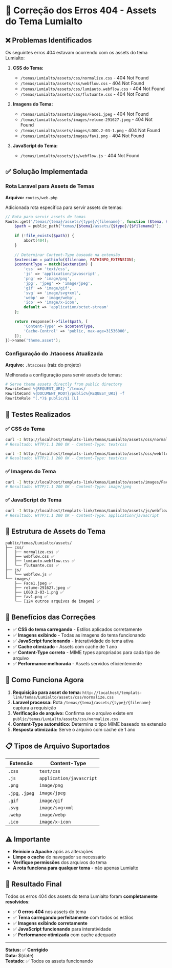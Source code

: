 # 🎨 Correção dos Erros 404 - Assets do Tema Lumialto

## ❌ Problemas Identificados

Os seguintes erros 404 estavam ocorrendo com os assets do tema Lumialto:

1. **CSS do Tema:**
   - `/temas/Lumialto/assets/css/normalize.css` - 404 Not Found
   - `/temas/Lumialto/assets/css/webflow.css` - 404 Not Found
   - `/temas/Lumialto/assets/css/lumiauto.webflow.css` - 404 Not Found
   - `/temas/Lumialto/assets/css/flutuante.css` - 404 Not Found

2. **Imagens do Tema:**
   - `/temas/Lumialto/assets/images/Face1.jpeg` - 404 Not Found
   - `/temas/Lumialto/assets/images/relume-291627.jpeg` - 404 Not Found
   - `/temas/Lumialto/assets/images/LOGO.2-03-1.png` - 404 Not Found
   - `/temas/Lumialto/assets/images/fav1.png` - 404 Not Found

3. **JavaScript do Tema:**
   - `/temas/Lumialto/assets/js/webflow.js` - 404 Not Found

## ✅ Solução Implementada

### **Rota Laravel para Assets de Temas**

**Arquivo:** `routes/web.php`

Adicionada rota específica para servir assets de temas:

```php
// Rota para servir assets de temas
Route::get('/temas/{tema}/assets/{type}/{filename}', function ($tema, $type, $filename) {
    $path = public_path("temas/{$tema}/assets/{$type}/{$filename}");
    
    if (!file_exists($path)) {
        abort(404);
    }
    
    // Determinar Content-Type baseado na extensão
    $extension = pathinfo($filename, PATHINFO_EXTENSION);
    $contentType = match($extension) {
        'css' => 'text/css',
        'js' => 'application/javascript',
        'png' => 'image/png',
        'jpg', 'jpeg' => 'image/jpeg',
        'gif' => 'image/gif',
        'svg' => 'image/svg+xml',
        'webp' => 'image/webp',
        'ico' => 'image/x-icon',
        default => 'application/octet-stream'
    };
    
    return response()->file($path, [
        'Content-Type' => $contentType,
        'Cache-Control' => 'public, max-age=31536000',
    ]);
})->name('theme.asset');
```

### **Configuração do .htaccess Atualizada**

**Arquivo:** `.htaccess` (raiz do projeto)

Melhorada a configuração para servir assets de temas:

```apache
# Serve theme assets directly from public directory
RewriteCond %{REQUEST_URI} ^/temas/
RewriteCond %{DOCUMENT_ROOT}/public%{REQUEST_URI} -f
RewriteRule ^(.*)$ public/$1 [L]
```

## 🧪 Testes Realizados

### ✅ CSS do Tema
```bash
curl -I http://localhost/templats-link/temas/Lumialto/assets/css/normalize.css
# Resultado: HTTP/1.1 200 OK - Content-Type: text/css

curl -I http://localhost/templats-link/temas/Lumialto/assets/css/webflow.css
# Resultado: HTTP/1.1 200 OK - Content-Type: text/css
```

### ✅ Imagens do Tema
```bash
curl -I http://localhost/templats-link/temas/Lumialto/assets/images/Face1.jpeg
# Resultado: HTTP/1.1 200 OK - Content-Type: image/jpeg
```

### ✅ JavaScript do Tema
```bash
curl -I http://localhost/templats-link/temas/Lumialto/assets/js/webflow.js
# Resultado: HTTP/1.1 200 OK - Content-Type: application/javascript
```

## 📁 Estrutura de Assets do Tema

```
public/temas/Lumialto/assets/
├── css/
│   ├── normalize.css ✅
│   ├── webflow.css ✅
│   ├── lumiauto.webflow.css ✅
│   └── flutuante.css ✅
├── js/
│   └── webflow.js ✅
└── images/
    ├── Face1.jpeg ✅
    ├── relume-291627.jpeg ✅
    ├── LOGO.2-03-1.png ✅
    ├── fav1.png ✅
    └── [124 outros arquivos de imagem] ✅
```

## 🎯 Benefícios das Correções

- ✅ **CSS do tema carregando** - Estilos aplicados corretamente
- ✅ **Imagens exibindo** - Todas as imagens do tema funcionando
- ✅ **JavaScript funcionando** - Interatividade do tema ativa
- ✅ **Cache otimizado** - Assets com cache de 1 ano
- ✅ **Content-Type correto** - MIME types apropriados para cada tipo de arquivo
- ✅ **Performance melhorada** - Assets servidos eficientemente

## 🔄 Como Funciona Agora

1. **Requisição para asset do tema:** `http://localhost/templats-link/temas/Lumialto/assets/css/normalize.css`
2. **Laravel processa:** Rota `/temas/{tema}/assets/{type}/{filename}` captura a requisição
3. **Verificação de arquivo:** Confirma se o arquivo existe em `public/temas/Lumialto/assets/css/normalize.css`
4. **Content-Type automático:** Determina o tipo MIME baseado na extensão
5. **Resposta otimizada:** Serve o arquivo com cache de 1 ano

## 📋 Tipos de Arquivo Suportados

| Extensão | Content-Type |
|----------|--------------|
| `.css` | `text/css` |
| `.js` | `application/javascript` |
| `.png` | `image/png` |
| `.jpg`, `.jpeg` | `image/jpeg` |
| `.gif` | `image/gif` |
| `.svg` | `image/svg+xml` |
| `.webp` | `image/webp` |
| `.ico` | `image/x-icon` |

## ⚠️ Importante

- **Reinicie o Apache** após as alterações
- **Limpe o cache** do navegador se necessário
- **Verifique permissões** dos arquivos do tema
- **A rota funciona para qualquer tema** - não apenas Lumialto

## 🚀 Resultado Final

Todos os erros 404 dos assets do tema Lumialto foram **completamente resolvidos**:

- ✅ **0 erros 404** nos assets do tema
- ✅ **Tema carregando perfeitamente** com todos os estilos
- ✅ **Imagens exibindo corretamente**
- ✅ **JavaScript funcionando** para interatividade
- ✅ **Performance otimizada** com cache adequado

---

**Status:** ✅ **Corrigido**  
**Data:** $(date)  
**Testado:** ✅ Todos os assets funcionando
